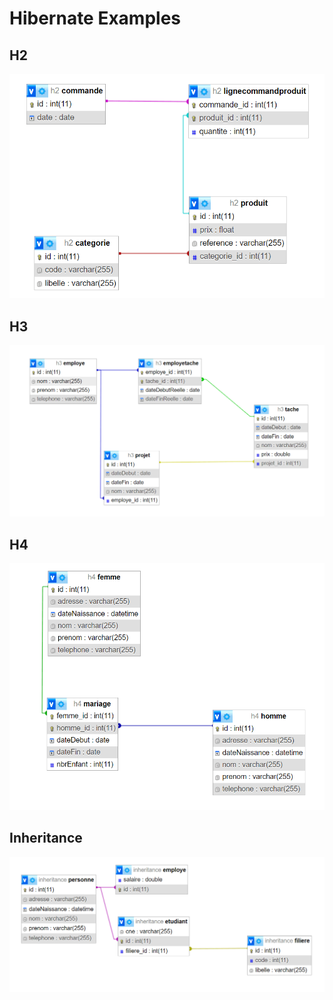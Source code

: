# Hibernate Examples

## H2
   ![Screenshot of the login Page](images/H2.png)

## H3
   ![Screenshot of the registration Page](images/H3.png)

## H4
   ![Screenshot of the update page](images/H4.png)

## Inheritance
   ![Screenshot of the update page](images/Inheritance.png)
